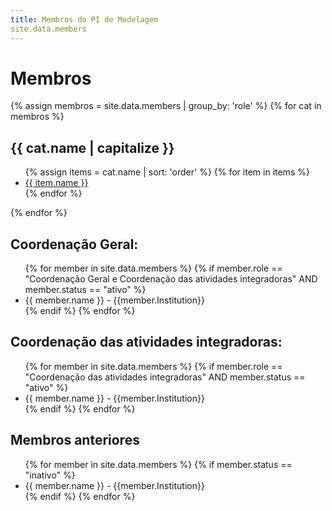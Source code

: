 ```yaml
---
title: Membros do PI de Modelagem
site.data.members
---
```

# Membros
{% assign membros = site.data.members | group_by: 'role' %}
{% for cat in membros %}
<h2>{{ cat.name | capitalize }}</h2>
    <ul>
      {% assign items = cat.name | sort: 'order' %}
      {% for item in items %}
        <li><a href="{{ item.website }}">{{ item.name }}</a></li>
      {% endfor %}
    </ul>
{% endfor %}





## Coordenação Geral:

<ul>
    {% for member in site.data.members %}
      {% if member.role == "Coordenação Geral e Coordenação das atividades integradoras"  AND member.status == "ativo" %}
        <li>
          <a>{{ member.name }}<a/>  - {{member.Institution}}
        </li>
      {% endif %}
    {% endfor %}
</ul>


## Coordenação das atividades integradoras:

<ul>
    {% for member in site.data.members %}
      {% if member.role == "Coordenação das atividades integradoras" AND member.status == "ativo" %}
        <li>
              <a>{{ member.name }}<a/>  - {{member.Institution}}
        </li>
      {% endif %}
    {% endfor %}
</ul>

## Membros anteriores

<ul>
    {% for member in site.data.members %}
      {% if member.status == "inativo" %}
        <li>
          <a>{{ member.name }}<a/>  - {{member.Institution}}
        </li>
      {% endif %}
    {% endfor %}
</ul>
